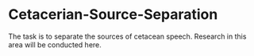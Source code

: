 # Cetacerian-Source-Separation
The task is to separate the sources of cetacean speech. Research in this area will be conducted here.
